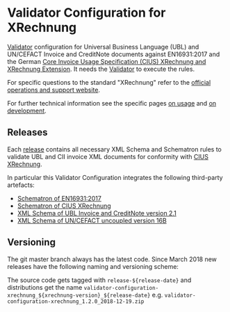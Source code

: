 # Validator Configuration for XRechnung

[Validator](https://github.com/itplr-kosit/validator) configuration for Universal Business Language (UBL) and UN/CEFACT Invoice and CreditNote documents against EN16931:2017 and the German [Core Invoice Usage Specification (CIUS) XRechnung and XRechnung Extension](https://www.xoev.de/die_standards/xrechnung-14741). It needs the [Validator](https://github.com/itplr-kosit/validator) to execute the rules.

For specific questions to the standard "XRechnung" refer to the [official operations and support website](https://www.xoev.de/xrechnung/betrieb-und-support-16853).

For further technical information see the specific pages [on usage](docs/usage.md) and [on development](docs/development.md).

## Releases

Each [release](https://github.com/itplr-kosit/validator-configuration-xrechnung/releases) contains all necessary XML Schema and Schematron rules to validate UBL and CII invoice XML documents for conformity with [CIUS XRechnung](https://www.xoev.de/xrechnung-16828).

In particular this Validator Configuration integrates the following third-party artefacts:

* [Schematron of EN16931:2017](https://github.com/ConnectingEurope/eInvoicing-EN16931)
* [Schematron of CIUS XRechnung](https://github.com/itplr-kosit/xrechnung-schematron/)
* [XML Schema of UBL Invoice and CreditNote version 2.1](http://docs.oasis-open.org/ubl/os-UBL-2.1/)
* [XML Schema of UN/CEFACT uncoupled version 16B](http://www.unece.org/cefact/xml_schemas/index.html)

## Versioning

The git master branch always has the latest code. Since March 2018 new releases have the following naming and versioning scheme:

The source code gets tagged with `release-${release-date}` and distributions get the name `validator-configuration-xrechnung_${xrechnung-version}_${release-date}` e.g. `validator-configuration-xrechnung_1.2.0_2018-12-19.zip`
